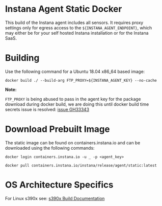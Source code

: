Instana Agent Static Docker
===========================

This build of the Instana agent includes all sensors. It requires proxy settings only for egress access to the `${INSTANA_AGENT_ENDPOINT}`, which may either be for your self hosted Instana installation or for the Instana SaaS.

Building
========

Use the following command for a Ubuntu 18.04 x86\_64 based image:
```
docker build ./ --build-arg FTP_PROXY=${INSTANA_AGENT_KEY} --no-cache
```

**Note:**

`FTP_PROXY` is being abused to pass in the agent key for the package download during docker build, we are doing this until docker build time secrets issue is resolved: [issue GH33343](https://github.com/moby/moby/issues/33343)

Download Prebuilt Image
=======================

The static image can be found on containers.instana.io and can be downloaded using the following commands:
```
docker login containers.instana.io -u _ -p <agent_key>

docker pull containers.instana.io/instana/release/agent/static:latest
```

OS Architecture Specifics
=========================

For Linux s390x see: [s390x Build Documentation](README_s390x.md)

